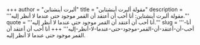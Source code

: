 +++
author = "ألبرت أينشتاين"
title = "مقولة ألبرت أينشتاين"
description = '''مقولة ألبرت أينشتاين: أنا أحب أن أعتقد أن القمر موجود حتى عندما لا أنظر إليه.'''
quote = '''أنا أحب أن أعتقد أن القمر موجود حتى عندما لا أنظر إليه.'''
slug = '''أنا-أحب-أن-أعتقد-أن-القمر-موجود-حتى-عندما-لا-أنظر-إليه'''
+++
أنا أحب أن أعتقد أن القمر موجود حتى عندما لا أنظر إليه.
